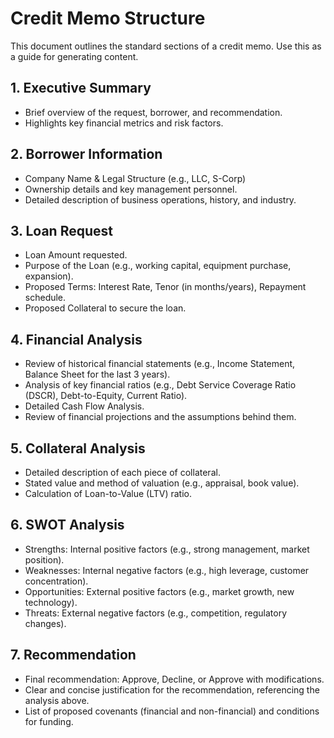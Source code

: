 # Credit Memo Structure

This document outlines the standard sections of a credit memo. Use this as a guide for generating content.

## 1. Executive Summary
- Brief overview of the request, borrower, and recommendation.
- Highlights key financial metrics and risk factors.

## 2. Borrower Information
- Company Name & Legal Structure (e.g., LLC, S-Corp)
- Ownership details and key management personnel.
- Detailed description of business operations, history, and industry.

## 3. Loan Request
- Loan Amount requested.
- Purpose of the Loan (e.g., working capital, equipment purchase, expansion).
- Proposed Terms: Interest Rate, Tenor (in months/years), Repayment schedule.
- Proposed Collateral to secure the loan.

## 4. Financial Analysis
- Review of historical financial statements (e.g., Income Statement, Balance Sheet for the last 3 years).
- Analysis of key financial ratios (e.g., Debt Service Coverage Ratio (DSCR), Debt-to-Equity, Current Ratio).
- Detailed Cash Flow Analysis.
- Review of financial projections and the assumptions behind them.

## 5. Collateral Analysis
- Detailed description of each piece of collateral.
- Stated value and method of valuation (e.g., appraisal, book value).
- Calculation of Loan-to-Value (LTV) ratio.

## 6. SWOT Analysis
- Strengths: Internal positive factors (e.g., strong management, market position).
- Weaknesses: Internal negative factors (e.g., high leverage, customer concentration).
- Opportunities: External positive factors (e.g., market growth, new technology).
- Threats: External negative factors (e.g., competition, regulatory changes).

## 7. Recommendation
- Final recommendation: Approve, Decline, or Approve with modifications.
- Clear and concise justification for the recommendation, referencing the analysis above.
- List of proposed covenants (financial and non-financial) and conditions for funding.
